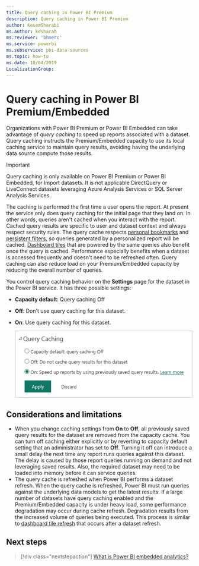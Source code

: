 ```yaml
---
title: Query caching in Power BI Premium
description: Query caching in Power BI Premium
author: KesemSharabi
ms.author: kesharab
ms.reviewer: 'bhmerc'
ms.service: powerbi
ms.subservice: pbi-data-sources
ms.topic: how-to
ms.date: 10/04/2019
LocalizationGroup: 
---
```


# Query caching in Power BI Premium/Embedded

Organizations with Power BI Premium or Power BI Embedded can take advantage of *query caching* to speed up reports associated with a dataset. Query caching instructs the Premium/Embedded capacity to use its local caching service to maintain query results, avoiding having the underlying data source compute those results.

> [!IMPORTANT]
> Query caching is only available on Power BI Premium or Power BI Embedded, for Import datasets. It is not applicable DirectQuery or  LiveConnect datasets leveraging Azure Analysis Services or SQL Server Analysis Services.

The caching is performed the first time a user opens the report. At present the service only does query caching for the initial page that they land on. In other words, queries aren't cached when you interact with the report. Cached query results are specific to user and dataset context and always respect security rules. The query cache respects [personal bookmarks](../consumer/end-user-bookmarks.md) and [persistent filters](https://powerbi.microsoft.com/blog/announcing-persistent-filters-in-the-service/), so queries generated by a personalized report will be cached. [Dashboard tiles](../create-reports/service-dashboard-tiles.md) that are powered by the same queries also benefit once the query is cached. Performance especially benefits when a dataset is accessed frequently and doesn't need to be refreshed often. Query caching can also reduce load on your Premium/Embedded capacity by reducing the overall number of queries.

You control query caching behavior on the **Settings** page for the dataset in the Power BI service. It has three possible settings:

- **Capacity default**: Query caching Off
- **Off**: Don't use query caching for this dataset.
- **On**: Use query caching for this dataset.

    ![Query caching dialog box](media/power-bi-query-caching/power-bi-query-3-options.png)

## Considerations and limitations

- When you change caching settings from **On** to **Off**, all previously saved query results for the dataset are removed from the capacity cache. You can turn off caching either explicitly or by reverting to capacity default setting that an administrator has set to **Off**. Turning it off can introduce a small delay the next time any report runs queries against this dataset. The delay is caused by those report queries running on demand and not leveraging saved results. Also, the required dataset may need to be loaded into memory before it can service queries.
- The query cache is refreshed when Power BI performs a dataset refresh. When the query cache is refreshed, Power BI must run queries against the underlying data models to get the latest results. If a large number of datasets have query caching enabled and the Premium/Embedded capacity is under heavy load, some performance degradation may occur during cache refresh. Degradation results from the increased volume of queries being executed. This process is similar to [dashboard tile refresh](./refresh-data.md#tile-refresh) that occurs after a dataset refresh.

## Next steps

> [!div class="nextstepaction"]
> [What is Power BI embedded analytics?](../developer/embedded/embedded-analytics-power-bi.md)

